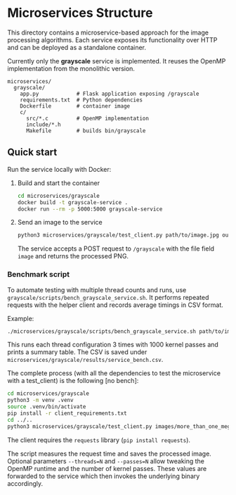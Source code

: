 # Microservices Structure

This directory contains a microservice-based approach for the image processing algorithms.  Each service exposes its functionality over HTTP and can be deployed as a standalone container.

Currently only the **grayscale** service is implemented.  It reuses the OpenMP implementation from the monolithic version.

```
microservices/
  grayscale/
    app.py            # Flask application exposing /grayscale
    requirements.txt  # Python dependencies
    Dockerfile        # container image
    c/
      src/*.c         # OpenMP implementation
      include/*.h
      Makefile        # builds bin/grayscale
```

## Quick start

Run the service locally with Docker:

1. Build and start the container

   ```bash
   cd microservices/grayscale
   docker build -t grayscale-service .
   docker run --rm -p 5000:5000 grayscale-service
   ```

2. Send an image to the service

   ```bash
   python3 microservices/grayscale/test_client.py path/to/image.jpg output.png
   ```

   The service accepts a POST request to `/grayscale` with the file field `image`
   and returns the processed PNG.


### Benchmark script

To automate testing with multiple thread counts and runs, use `grayscale/scripts/bench_grayscale_service.sh`.
It performs repeated requests with the helper client and records average timings in CSV format.

Example:
```bash
./microservices/grayscale/scripts/bench_grayscale_service.sh path/to/image.jpg "1 2 4 6" 3 1000
```
This runs each thread configuration 3 times with 1000 kernel passes and prints a summary table.
The CSV is saved under `microservices/grayscale/results/service_bench.csv`.


The complete process (with all the dependencies to test the microservice with a test_client) is the following [no bench]:

```bash
cd microservices/grayscale
python3 -m venv .venv
source .venv/bin/activate
pip install -r client_requirements.txt
cd ../..
python3 microservices/grayscale/test_client.py images/more_than_one_mega_photo.jpg output.png
```

The client requires the `requests` library (`pip install requests`).

The script measures the request time and saves the processed image. Optional parameters
`--threads=N` and `--passes=N` allow tweaking the OpenMP runtime and the number of kernel
passes. These values are forwarded to the service which then invokes the underlying binary
accordingly.
